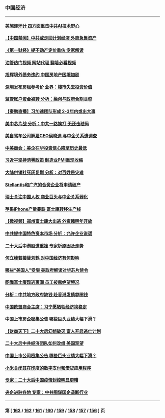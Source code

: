### 中国经济
---
#### [美施连环计 四方面重击中共AI技术野心](../../pages/ncid283/n13856034.md?11012045) 
#### [【中国禁闻】中共或走回计划经济 外商急售资产](../../pages/ncid283/n13857039.md?11012045) 
#### [《第一财经》提不动产定价重估 专家解读](../../pages/ncid283/n13856955.md?11012045) 
#### [油管热门视频 网站代理 翻墙必看视频](http://132.145.103.77:81/youtube.html?11012045)
#### [旭辉境外债务违约 中国房地产困境加剧](../../pages/ncid283/n13856973.md?11012045) 
#### [深圳发布房租参考价 业界：楼市失去投资价值](../../pages/ncid283/n13856873.md?11012045) 
#### [监管账户资金被转 分析：融创与政府合割韭菜](../../pages/ncid283/n13856743.md?11012045) 
#### [【秦鹏直播】习加速团队形成 2-3年内或出大事](../../pages/ncid283/n13856696.md?11012045) 
#### [美中芯片战 分析：中共一路挨打 无还击砝码](../../pages/ncid283/n13856640.md?11012045) 
#### [美自驾车公司解雇CEO侯晓迪 与中企关系遭调查](../../pages/ncid283/n13856625.md?11012045) 
#### [中美商会：美企在华投资信心降至历史最低](../../pages/ncid283/n13856637.md?11012045) 
#### [习近平坚持清零政策 制造业PMI重现收缩](../../pages/ncid283/n13854950.md?11012045) 
#### [大陆供销社死灰复燃 分析：对百姓是灾难](../../pages/ncid283/n13856528.md?11012045) 
#### [Stellantis和广汽的合资企业将申请破产](../../pages/ncid283/n13856570.md?11012045) 
#### [瑞士关注中国人权 商业巨头与中企关系弱化](../../pages/ncid283/n13856210.md?11012045) 
#### [苹果iPhone产量暴跌 富士康转移生产线](../../pages/ncid283/n13856463.md?11012045) 
#### [【微视频】郑州富士康大出逃 外资赌明年开放](../../pages/ncid283/n13856446.md?11012045) 
#### [中共提中国特色资本市场 分析：允许企业说谎](../../pages/ncid283/n13856249.md?11012045) 
#### [二十大后中港股遭重挫 专家析原因及走势](../../pages/ncid283/n13855972.md?11012045) 
#### [何立峰若接替刘鹤 对中国经济有何影响](../../pages/ncid283/n13855973.md?11012045) 
#### [哪些“美国人”受限 美政府解读对华芯片禁令](../../pages/ncid283/n13855991.md?11012045) 
#### [网曝富士康现逃离潮 员工披露绝望境况](../../pages/ncid283/n13855878.md?11012045) 
#### [分析：中共地方政府缺钱 赴香港发债劵圈钱](../../pages/ncid283/n13855612.md?11012045) 
#### [中国欧盟商会主席：习宁愿牺牲经济换稳定](../../pages/ncid283/n13855497.md?11012045) 
#### [中国上市房企密集公告 哪些巨头业绩大幅下滑？](../../pages/ncid283/n13855504.md?11012045) 
#### [【财商天下】二十大后幻想破灭 富人开启逃亡计划](../../pages/ncid283/n13854942.md?11012045) 
#### [二十大后中共经济团队如何改组 美国观望](../../pages/ncid283/n13854967.md?11012045) 
#### [中国上市公司密集公告 哪些巨头业绩大幅下滑？](../../pages/ncid283/n13854949.md?11012045) 
#### [小米关闭其在印度的数字支付和借贷应用程序](../../pages/ncid283/n13854939.md?11012045) 
#### [专家：二十大后中国疫情封控明显更糟](../../pages/ncid283/n13854904.md?11012045) 
#### [央企进驻各地 专家：中共图谋国企垄断行业](../../pages/ncid283/n13854554.md?11012045) 

---
#### 第 [ [163](./163.md?11012045) / [162](./162.md?11012045) / [161](./161.md?11012045) / [160](./160.md?11012045) / [159](./159.md?11012045) / [158](./158.md?11012045) / [157](./157.md?11012045) / [156](./156.md?11012045) ] 页
